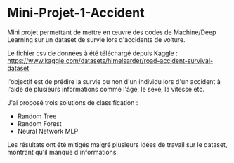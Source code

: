 # Mini-Projet-1-Accident
Mini projet permettant de mettre en œuvre des codes de Machine/Deep Learning sur un dataset de survie lors d'accidents de voiture.

Le fichier csv de données à été téléchargé depuis Kaggle : https://www.kaggle.com/datasets/himelsarder/road-accident-survival-dataset

l'objectif est de prédire la survie ou non d'un individu lors d'un accident à l'aide de plusieurs informations comme l'âge, le sexe, la vitesse etc. 

J'ai proposé trois solutions de classification : 

- Random Tree 
- Random Forest
- Neural Network MLP

Les résultats ont été mitigés malgré plusieurs idées de travail sur le dataset, montrant qu'il manque d'informations. 
